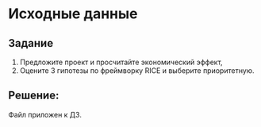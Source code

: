 # Исходные данные

## Задание
1. Предложите проект и просчитайте экономический эффект,
2. Оцените 3 гипотезы по фреймворку RICE и выберите приоритетную.

## Решение:
Файл приложен к ДЗ.
